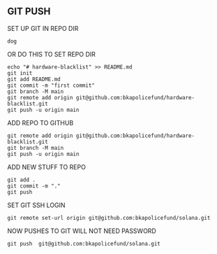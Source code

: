 GIT PUSH
--------------------------

SET UP GIT IN REPO DIR

    dog
    
OR DO THIS TO SET REPO DIR

    echo "# hardware-blacklist" >> README.md
    git init
    git add README.md
    git commit -m "first commit"
    git branch -M main
    git remote add origin git@github.com:bkapolicefund/hardware-blacklist.git
    git push -u origin main

ADD REPO TO GITHUB
    
    git remote add origin git@github.com:bkapolicefund/hardware-blacklist.git
    git branch -M main
    git push -u origin main
    
ADD NEW STUFF TO REPO

    git add .
    git commit -m "."
    git push 
    
SET GIT SSH LOGIN

    git remote set-url origin git@github.com:bkapolicefund/solana.git

NOW PUSHES TO GIT WILL NOT NEED PASSWORD

    git push  git@github.com:bkapolicefund/solana.git
    
